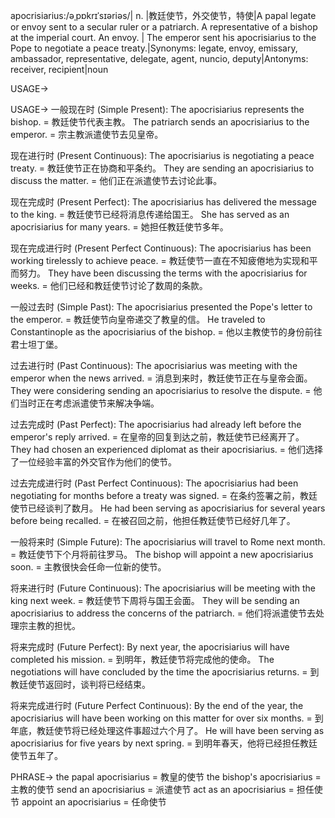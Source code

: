 apocrisiarius:/əˌpɒkrɪˈsɪəriəs/| n. |教廷使节，外交使节，特使|A papal legate or envoy sent to a secular ruler or a patriarch. A representative of a bishop at the imperial court. An envoy. |  The emperor sent his apocrisiarius to the Pope to negotiate a peace treaty.|Synonyms: legate, envoy, emissary, ambassador, representative, delegate, agent, nuncio, deputy|Antonyms: receiver, recipient|noun

USAGE->

USAGE->
一般现在时 (Simple Present):
The apocrisiarius represents the bishop. = 教廷使节代表主教。
The patriarch sends an apocrisiarius to the emperor. = 宗主教派遣使节去见皇帝。

现在进行时 (Present Continuous):
The apocrisiarius is negotiating a peace treaty. = 教廷使节正在协商和平条约。
They are sending an apocrisiarius to discuss the matter. = 他们正在派遣使节去讨论此事。


现在完成时 (Present Perfect):
The apocrisiarius has delivered the message to the king. = 教廷使节已经将消息传递给国王。
She has served as an apocrisiarius for many years. = 她担任教廷使节多年。


现在完成进行时 (Present Perfect Continuous):
The apocrisiarius has been working tirelessly to achieve peace. = 教廷使节一直在不知疲倦地为实现和平而努力。
They have been discussing the terms with the apocrisiarius for weeks. = 他们已经和教廷使节讨论了数周的条款。


一般过去时 (Simple Past):
The apocrisiarius presented the Pope's letter to the emperor. = 教廷使节向皇帝递交了教皇的信。
He traveled to Constantinople as the apocrisiarius of the bishop. = 他以主教使节的身份前往君士坦丁堡。


过去进行时 (Past Continuous):
The apocrisiarius was meeting with the emperor when the news arrived. =  消息到来时，教廷使节正在与皇帝会面。
They were considering sending an apocrisiarius to resolve the dispute. = 他们当时正在考虑派遣使节来解决争端。


过去完成时 (Past Perfect):
The apocrisiarius had already left before the emperor's reply arrived. = 在皇帝的回复到达之前，教廷使节已经离开了。
They had chosen an experienced diplomat as their apocrisiarius. = 他们选择了一位经验丰富的外交官作为他们的使节。


过去完成进行时 (Past Perfect Continuous):
The apocrisiarius had been negotiating for months before a treaty was signed. = 在条约签署之前，教廷使节已经谈判了数月。
He had been serving as apocrisiarius for several years before being recalled. = 在被召回之前，他担任教廷使节已经好几年了。


一般将来时 (Simple Future):
The apocrisiarius will travel to Rome next month. = 教廷使节下个月将前往罗马。
The bishop will appoint a new apocrisiarius soon. = 主教很快会任命一位新的使节。


将来进行时 (Future Continuous):
The apocrisiarius will be meeting with the king next week. = 教廷使节下周将与国王会面。
They will be sending an apocrisiarius to address the concerns of the patriarch. = 他们将派遣使节去处理宗主教的担忧。


将来完成时 (Future Perfect):
By next year, the apocrisiarius will have completed his mission. = 到明年，教廷使节将完成他的使命。
The negotiations will have concluded by the time the apocrisiarius returns. = 到教廷使节返回时，谈判将已经结束。


将来完成进行时 (Future Perfect Continuous):
By the end of the year, the apocrisiarius will have been working on this matter for over six months. = 到年底，教廷使节将已经处理这件事超过六个月了。
He will have been serving as apocrisiarius for five years by next spring. = 到明年春天，他将已经担任教廷使节五年了。


PHRASE->
the papal apocrisiarius = 教皇的使节
the bishop's apocrisiarius = 主教的使节
send an apocrisiarius = 派遣使节
act as an apocrisiarius = 担任使节
appoint an apocrisiarius = 任命使节
